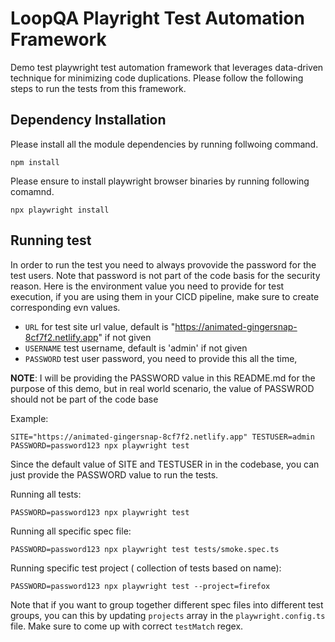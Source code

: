 # LoopQA Playright Test Automation Framework

Demo test playwright test automation framework that leverages data-driven technique for minimizing code duplications.
Please follow the following steps to run the tests from this framework.

## Dependency Installation

Please install all the module dependencies by running follwoing command.

```shell
npm install
```

Please ensure to install playwright browser binaries by running following comamnd.

```shell
npx playwright install
```

## Running test

In order to run the test you need to always provovide the password for the test users.
Note that password is not part of the code basis for the security reason. Here is the environment value you need to provide
for test execution, if you are using them in your CICD pipeline, make sure to create corresponding evn values.

- `URL` for test site url value, default is "https://animated-gingersnap-8cf7f2.netlify.app" if not given
- `USERNAME` test username, default is 'admin' if not given
- `PASSWORD` test user password, you need to provide this all the time,

**NOTE**: I will be providing the PASSWORD value in this README.md for the purpose of this demo, but in real world scenario,
the value of PASSWROD should not be part of the code base

Example:

```shel
SITE="https://animated-gingersnap-8cf7f2.netlify.app" TESTUSER=admin PASSWORD=password123 npx playwright test
```

Since the default value of SITE and TESTUSER in in the codebase, you can just provide the PASSWORD value to run the tests.

Running all tests:

```shell
PASSWORD=password123 npx playwright test
```

Running all specific spec file:

```shell
PASSWORD=password123 npx playwright test tests/smoke.spec.ts
```

Running specific test project ( collection of tests based on name):

```shell
PASSWORD=password123 npx playwright test --project=firefox
```

Note that if you want to group together different spec files into different test groups, you can this by updating `projects` array in the `playwright.config.ts` file.  Make sure to come up with correct `testMatch` regex. 